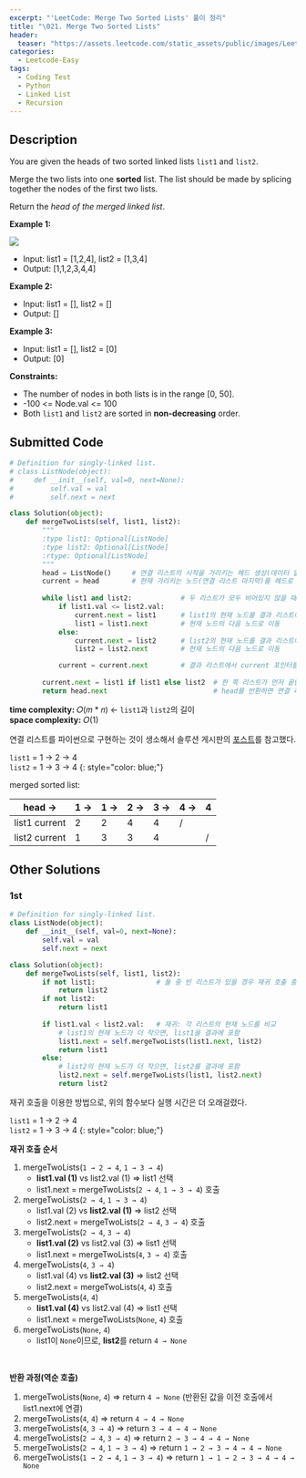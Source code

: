 ```yaml
---
excerpt: "'LeetCode: Merge Two Sorted Lists' 풀이 정리"
title: "\021. Merge Two Sorted Lists"
header:
  teaser: "https://assets.leetcode.com/static_assets/public/images/LeetCode_Sharing.png"
categories:
  - Leetcode-Easy
tags:
  - Coding Test
  - Python
  - Linked List
  - Recursion
---
```


## <i class="fa-solid fa-file-lines"></i> Description

You are given the heads of two sorted linked lists `list1` and `list2`.

Merge the two lists into one **sorted** list. The list should be made by splicing together the nodes of the first two lists.

Return the *head of the merged linked list*.

**Example 1:**

![](https://assets.leetcode.com/uploads/2020/10/03/merge_ex1.jpg)

- Input: list1 = [1,2,4], list2 = [1,3,4]    
- Output: [1,1,2,3,4,4]

**Example 2:**

- Input: list1 = [], list2 = []
- Output: []

**Example 3:**

- Input: list1 = [], list2 = [0]
- Output: [0]

**Constraints:**

- The number of nodes in both lists is in the range [0, 50].
- -100 <= Node.val <= 100
- Both `list1` and `list2` are sorted in **non-decreasing** order.

## <i class="fa-solid fa-cloud-arrow-up"></i> Submitted Code

```python
# Definition for singly-linked list.
# class ListNode(object):
#     def __init__(self, val=0, next=None):
#         self.val = val
#         self.next = next

class Solution(object):
    def mergeTwoLists(self, list1, list2):
        """
        :type list1: Optional[ListNode]
        :type list2: Optional[ListNode]
        :rtype: Optional[ListNode]
        """
        head = ListNode()     # 연결 리스트의 시작을 가리키는 헤드 생성(데이터 없음)
        current = head        # 현재 가리키는 노드(연결 리스트 마지막)를 헤드로 초기화
        
        while list1 and list2:            # 두 리스트가 모두 비어있지 않을 때까지 반복
            if list1.val <= list2.val:
                current.next = list1      # list1의 현재 노드를 결과 리스트에 추가
                list1 = list1.next        # 현재 노드의 다음 노드로 이동
            else:
                current.next = list2      # list2의 현재 노드를 결과 리스트에 추가
                list2 = list2.next        # 현재 노드의 다음 노드로 이동

            current = current.next        # 결과 리스트에서 current 포인터를 한 칸 이동
            
        current.next = list1 if list1 else list2  # 한 쪽 리스트가 먼저 끝난 경우 남은 리스트를 전부 연결
        return head.next                          # head를 반환하면 연결 리스트가 전부 반환됨
```
<i class="fa-solid fa-clock"></i> **time complexity:** 𝑂(𝑚 \* 𝑛) ← `list1`과 `list2`의 길이     
<i class="fa-solid fa-memory"></i> **space complexity:** 𝑂(1)   

연결 리스트를 파이썬으로 구현하는 것이 생소해서 솔루션 게시판의 <a href="https://leetcode.com/problems/merge-two-sorted-lists/solutions/6048156/video-using-dummy-pointer-and-recursion-solution-as-a-bonus/" target="_blank">포스트</a>를 참고했다.

`list1` = 1 → 2 → 4    
`list2` = 1 → 3 → 4
{: style="color: blue;"}

merged sorted list:

|     head →    | 1 → | 1 → | 2 → | 3 → | 4 → | 4 |
|:-------------:|-----|-----|-----|-----|-----|---|
| list1 current | 2   | 2   | 4   | 4   | /   |   |
| list2 current | 1   | 3   | 3   | 4   |     | / |

## <i class="fa-solid fa-flask"></i> Other Solutions

### 1st

```python
# Definition for singly-linked list.
class ListNode(object):
    def __init__(self, val=0, next=None):
        self.val = val
        self.next = next

class Solution(object):
    def mergeTwoLists(self, list1, list2):
        if not list1:               # 둘 중 빈 리스트가 있을 경우 재귀 호출 종료
            return list2
        if not list2:
            return list1
            
        if list1.val < list2.val:   # 재귀: 각 리스트의 현재 노드를 비교
            # list1의 현재 노드가 더 작으면, list1을 결과에 포함
            list1.next = self.mergeTwoLists(list1.next, list2)
            return list1
        else:
            # list2의 현재 노드가 더 작으면, list2를 결과에 포함
            list2.next = self.mergeTwoLists(list1, list2.next)
            return list2
```

재귀 호출을 이용한 방법으로, 위의 함수보다 실행 시간은 더 오래걸렸다.

`list1` = 1 → 2 → 4    
`list2` = 1 → 3 → 4
{: style="color: blue;"}
<br>

**재귀 호출 순서**

1. mergeTwoLists(`1 → 2 → 4`, `1 → 3 → 4`)
   - **list1.val (1)** vs list2.val (1) ⇒ list1 선택
   - list1.next = mergeTwoLists(`2 → 4`, `1 → 3 → 4`) 호출
2. mergeTwoLists(`2 → 4`, `1 → 3 → 4`)
   - list1.val (2) vs **list2.val (1)** ⇒ list2 선택
   - list2.next = mergeTwoLists(`2 → 4`, `3 → 4`) 호출
3. mergeTwoLists(`2 → 4`, `3 → 4`)
   - **list1.val (2)** vs list2.val (3) ⇒ list1 선택
   - list1.next = mergeTwoLists(`4`, `3 → 4`) 호출
4. mergeTwoLists(`4`, `3 → 4`)
   - list1.val (4) vs **list2.val (3)** ⇒ list2 선택
   - list2.next = mergeTwoLists(`4`, `4`) 호출
5. mergeTwoLists(`4`, `4`)
   - **list1.val (4)** vs list2.val (4) ⇒ list1 선택
   - list1.next = mergeTwoLists(`None`, `4`) 호출
6. mergeTwoLists(`None`, `4`)
   - list1이 `None`이므로, **list2**를 return `4 → None`
   
<br>

**반환 과정(역순 호출)**

1. mergeTwoLists(`None`, `4`) ⇒ return `4 → None` (반환된 값을 이전 호출에서 list1.next에 연결)
2. mergeTwoLists(`4`, `4`) ⇒ return `4 → 4 → None`
3. mergeTwoLists(`4`, `3 → 4`) ⇒ return `3 → 4 → 4 → None`
4. mergeTwoLists(`2 → 4`, `3 → 4`) ⇒ return `2 → 3 → 4 → 4 → None`
5. mergeTwoLists(`2 → 4`, `1 → 3 → 4`) ⇒ return `1 → 2 → 3 → 4 → 4 → None`
6. mergeTwoLists(`1 → 2 → 4`, `1 → 3 → 4`) ⇒ return `1 → 1 → 2 → 3 → 4 → 4 → None`